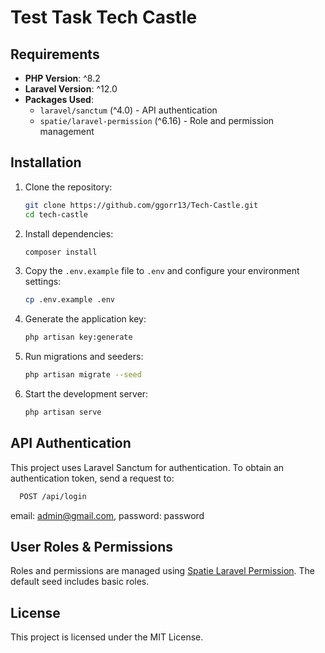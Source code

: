 # Test Task Tech Castle

## Requirements

- **PHP Version**: ^8.2
- **Laravel Version**: ^12.0
- **Packages Used**:
    - `laravel/sanctum` (^4.0) - API authentication
    - `spatie/laravel-permission` (^6.16) - Role and permission management

## Installation

1. Clone the repository:
   ```sh
   git clone https://github.com/ggorr13/Tech-Castle.git
   cd tech-castle
   ```

2. Install dependencies:
   ```sh
   composer install
   ```

3. Copy the `.env.example` file to `.env` and configure your environment settings:
   ```sh
   cp .env.example .env
   ```

4. Generate the application key:
   ```sh
   php artisan key:generate
   ```

5. Run migrations and seeders:
   ```sh
   php artisan migrate --seed
   ```

6. Start the development server:
   ```sh
   php artisan serve
   ```
   

## API Authentication

This project uses Laravel Sanctum for authentication. To obtain an authentication token, send a request to:
```sh
  POST /api/login
```
email: admin@gmail.com, password: password

## User Roles & Permissions

Roles and permissions are managed using [Spatie Laravel Permission](https://spatie.be/docs/laravel-permission/v6/introduction). The default seed includes basic roles.

## License

This project is licensed under the MIT License.


